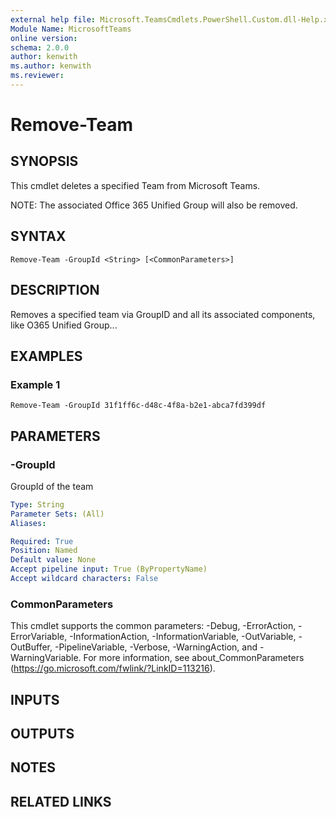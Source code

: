 ```yaml
---
external help file: Microsoft.TeamsCmdlets.PowerShell.Custom.dll-Help.xml
Module Name: MicrosoftTeams
online version:
schema: 2.0.0
author: kenwith
ms.author: kenwith
ms.reviewer:
---
```


# Remove-Team

## SYNOPSIS

This cmdlet deletes a specified Team from Microsoft Teams. 

NOTE: The associated Office 365 Unified Group will also be removed.
 
## SYNTAX

```
Remove-Team -GroupId <String> [<CommonParameters>]
```

## DESCRIPTION

Removes a specified team via GroupID and all its associated components, like O365 Unified Group...  

## EXAMPLES

### Example 1
```
Remove-Team -GroupId 31f1ff6c-d48c-4f8a-b2e1-abca7fd399df
```

## PARAMETERS

### -GroupId
GroupId of the team

```yaml
Type: String
Parameter Sets: (All)
Aliases:

Required: True
Position: Named
Default value: None
Accept pipeline input: True (ByPropertyName)
Accept wildcard characters: False
```

### CommonParameters
This cmdlet supports the common parameters: -Debug, -ErrorAction, -ErrorVariable, -InformationAction, -InformationVariable, -OutVariable, -OutBuffer, -PipelineVariable, -Verbose, -WarningAction, and -WarningVariable.
For more information, see about_CommonParameters (https://go.microsoft.com/fwlink/?LinkID=113216).

## INPUTS

## OUTPUTS

## NOTES

## RELATED LINKS
